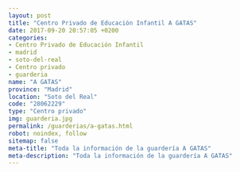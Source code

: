 ```yaml
---
layout: post
title: "Centro Privado de Educación Infantil A GATAS"
date: 2017-09-20 20:57:05 +0200
categories:
- Centro Privado de Educación Infantil
- madrid
- soto-del-real
- Centro privado
- guarderia
name: "A GATAS"
province: "Madrid"
location: "Soto del Real"
code: "28062229"
type: "Centro privado"
img: guarderia.jpg
permalink: /guarderias/a-gatas.html
robot: noindex, follow
sitemap: false
meta-title: "Toda la información de la guardería A GATAS"
meta-description: "Toda la información de la guardería A GATAS"
---
```

